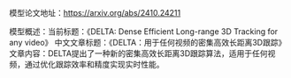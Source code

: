 模型论文地址：https://arxiv.org/abs/2410.24211

模型概述：当前标题：《DELTA: Dense Efficient Long-range 3D Tracking for any video》
中文文章标题：《DELTA：用于任何视频的密集高效长距离3D跟踪》
文章内容：DELTA提出了一种新的密集高效长距离3D跟踪算法，适用于任何视频，通过优化跟踪效率和精度实现实时性能。
